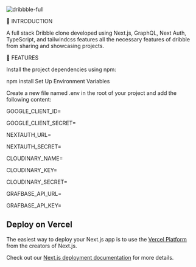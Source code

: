 

![dribbble-full](https://github.com/samik1234/dribble-next/assets/82882143/f5e5a18f-3671-499b-9dbd-6f5f3d3a1424)












🤖 INTRODUCTION 



 A full stack Dribble clone developed using Next.js, GraphQL, Next Auth, TypeScript, and tailwindcss features all the necessary features of dribble from sharing and showcasing projects.












🔋 FEATURES

















Install the project dependencies using npm:

npm install
Set Up Environment Variables













Create a new file named .env in the root of your project and add the following content:

GOOGLE_CLIENT_ID=


GOOGLE_CLIENT_SECRET=


NEXTAUTH_URL=


NEXTAUTH_SECRET=


CLOUDINARY_NAME=


CLOUDINARY_KEY=


CLOUDINARY_SECRET=


GRAFBASE_API_URL=


GRAFBASE_API_KEY=





## Deploy on Vercel

The easiest way to deploy your Next.js app is to use the [Vercel Platform](https://vercel.com/new?utm_medium=default-template&filter=next.js&utm_source=create-next-app&utm_campaign=create-next-app-readme) from the creators of Next.js.

Check out our [Next.js deployment documentation](https://nextjs.org/docs/deployment) for more details.

